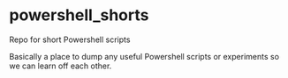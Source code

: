 # powershell_shorts
Repo for short Powershell scripts

Basically a place to dump any useful Powershell scripts or experiments so we can learn off each other.
